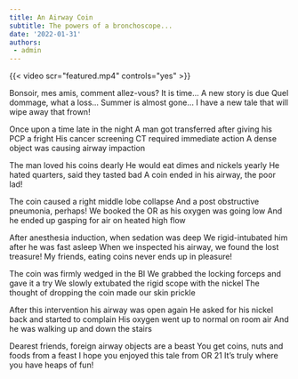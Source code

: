 ```yaml
---
title: An Airway Coin 
subtitle: The powers of a bronchoscope...
date: '2022-01-31'
authors: 
 - admin 
---
```

{{< video scr="featured.mp4" controls="yes" >}}

Bonsoir, mes amis, comment allez-vous?
It is time… A new story is due
Quel dommage, what a loss… Summer is almost gone…
I have a new tale that will wipe away that frown!

Once upon a time late in the night
A man got transferred after giving his PCP a fright 
His cancer screening CT required immediate action 
A dense object was causing airway impaction

The man loved his coins dearly 
He would eat dimes and nickels yearly 
He hated quarters, said they tasted bad 
A coin ended in his airway, the poor lad! 

The coin caused a right middle lobe collapse
And a post obstructive pneumonia, perhaps! 
We booked the OR as his oxygen was going low
And he ended up gasping for air on heated high flow

After anesthesia induction, when sedation was deep
We rigid-intubated him after he was fast asleep
When we inspected his airway, we found the lost treasure!
My friends, eating coins never ends up in pleasure!

The coin was firmly wedged in the BI 
We grabbed the locking forceps and gave it a try
We slowly extubated the rigid scope with the nickel
The thought of dropping the coin made our skin prickle 

After this intervention his airway was open again 
He asked for his nickel back and started  to complain
His oxygen went up to normal on room air
And he was walking up and down the stairs

Dearest friends, foreign airway objects are a beast 
You get coins, nuts and foods from a feast
I hope you enjoyed this tale from OR 21 
It’s truly where you have heaps of fun!